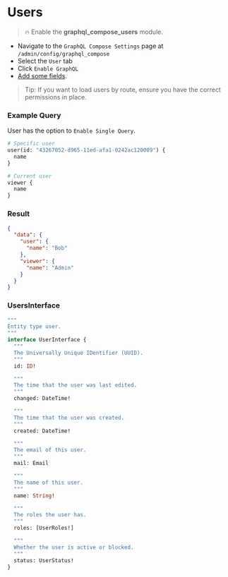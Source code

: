 # Users

> :fire: Enable the **graphql_compose_users** module.

- Navigate to the `GraphQL Compose Settings` page at `/admin/config/graphql_compose`
- Select the `User` tab
- Click `Enable GraphQL`
- [Add some fields](core/fields.md).

> Tip: If you want to load users by route, ensure you have the correct permissions in place.

<!-- tabs:start -->

### **Example Query**

User has the option to `Enable Single Query`.

```graphql
# Specific user
user(id: "43267052-d965-11ed-afa1-0242ac120009") {
  name
}

# Current user
viewer {
  name
}
```

### **Result**

```json
{
  "data": {
    "user": {
      "name": "Bob"
    },
    "viewer": {
      "name": "Admin"
    }
  }
}
```

### **UsersInterface**

```graphql
"""
Entity type user.
"""
interface UserInterface {
  """
  The Universally Unique IDentifier (UUID).
  """
  id: ID!

  """
  The time that the user was last edited.
  """
  changed: DateTime!

  """
  The time that the user was created.
  """
  created: DateTime!

  """
  The email of this user.
  """
  mail: Email

  """
  The name of this user.
  """
  name: String!

  """
  The roles the user has.
  """
  roles: [UserRoles!]

  """
  Whether the user is active or blocked.
  """
  status: UserStatus!
}
```

<!-- tabs:end -->
